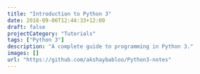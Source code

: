 ```yaml
---
title: "Introduction to Python 3"
date: 2018-09-06T12:44:33+12:00
draft: false
projectCategory: "Tutorials"
tags: ["Python 3"]
description: "A complete guide to programming in Python 3."
images: []
url: "https://github.com/akshaybabloo/Python3-notes"
---
```

